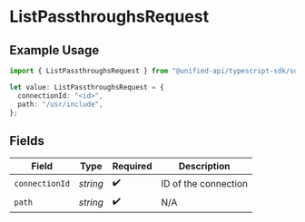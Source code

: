 # ListPassthroughsRequest

## Example Usage

```typescript
import { ListPassthroughsRequest } from "@unified-api/typescript-sdk/sdk/models/operations";

let value: ListPassthroughsRequest = {
  connectionId: "<id>",
  path: "/usr/include",
};
```

## Fields

| Field                | Type                 | Required             | Description          |
| -------------------- | -------------------- | -------------------- | -------------------- |
| `connectionId`       | *string*             | :heavy_check_mark:   | ID of the connection |
| `path`               | *string*             | :heavy_check_mark:   | N/A                  |